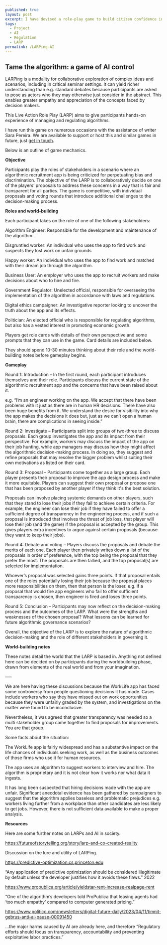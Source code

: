 ```yaml
---
published: true
layout: post
excerpt: I have devised a role-play game to build citizen confidence in regulating AI.
tags:
  - Project
  - AI
  - Regulation
  - LARP
permalink: /LARPing-AI
---
```

## Tame the algorithm: a game of AI control


LARPing is a modality for collaborative exploration of complex ideas and scenarios, including in critical seminar settings. It can yield richer understanding than e.g. standard debates because participants are asked to pose as actors who they may otherwise just consider in the abstract. This enables greater empathy and appreciation of the concepts faced by decision makers.

This Live Action Role Play (LARP) aims to give participants hands-on experience of managing and regulating algorithms.

I have run this game on numerous occasions with the assistance of writer Sara Pereira. We are available to support or host this and similar games in future, just [get in touch](mailto:matthewlinares@protonmail.com).

Below is an outline of game mechanics.

**Objective**

Participants play the roles of stakeholders in a scenario where an algorithmic recruitment app is being criticized for perpetuating bias and discrimination. The objective of the LARP is to collaboratively decide on one of the players’ proposals to address these concerns in a way that is fair and transparent for all parties. The game is competitive, with individual proposals and voting rounds that introduce additional challenges to the decision-making process.

**Roles and world-building**

Each participant takes on the role of one of the following stakeholders:

Algorithm Engineer: Responsible for the development and maintenance of the algorithm.

Disgruntled worker: An individual who uses the app to find work and suspects they lost work on unfair grounds

Happy worker: An individual who uses the app to find work and matched with their dream job through the algorithm.

Business User: An employer who uses the app to recruit workers and make decisions about who to hire and fire.

Government Regulator: Unelected official, responsible for overseeing the implementation of the algorithm in accordance with laws and regulations.

Digital ethics campaigner: An investigative reporter looking to uncover the truth about the app and its effects.

Politician: An elected official who is responsible for regulating algorithms, but also has a vested interest in promoting economic growth.

Players get role cards with details of their own perspective and some prompts that they can use in the game. Card details are included below.

They should spend 10-30 minutes thinking about their role and the world-building notes before gameplay begins.

**Gameplay**

Round 1: Introduction – In the first round, each participant introduces themselves and their role. Participants discuss the current state of the algorithmic recruitment app and the concerns that have been raised about it.

e.g. “I’m an engineer working on the app. We accept that there have been problems with it just as there are in human HR decisions. There have also been huge benefits from it. We understand the desire for visibility into why the app makes the decisions it does but, just as we can’t open a human brain, there are complications in seeing inside.”

Round 2: Investigate – Participants split into groups of two-three to discuss proposals. Each group investigates the app and its impact from their perspective. For example, workers may discuss the impact of the app on their job hunting, while app managers may discuss how they might affect the algorithmic decision-making process. In doing so, they suggest and refine proposals that may resolve the bigger problem whilst suiting their own motivations as listed on their card. 

Round 3: Proposal – Participants come together as a large group. Each player presents their proposal to improve the app design process and make it more equitable. Players can suggest their own proposal or propose one that has been proposed by another player if they think it's the best solution. 

Proposals can involve placing systemic demands on other players, such that they stand to lose their jobs if they fail to achieve certain criteria. For example, the engineer can lose their job if they have failed to offer a sufficient degree of transparency in the engineering process, and if such a proposal is introduced that involves the threat of job loss, that player will lose their job (and the game) if the proposal is accepted by the group. This gives players extra incentives to argue against certain proposals (because they want to keep their jobs).

Round 4: Debate and voting – Players discuss the proposals and debate the merits of each one. Each player then privately writes down a list of the proposals in order of preference, with the top being the proposal that they prefer the most. The proposals are then tallied, and the top proposal(s) are selected for implementation.

Whoever’s proposal was selected gains three points. If that proposal entails one of the roles potentially losing their job because the proposal places more responsibilities on them, then that person is the loser. e.g. if a proposal that would fire app engineers who fail to offer sufficient transparency is chosen, then engineer is fired and loses three points.

Round 5: Conclusion – Participants may now reflect on the decision-making process and the outcomes of the LARP. What were the strengths and weaknesses of the chosen proposal? What lessons can be learned for future algorithmic governance scenarios?

Overall, the objective of the LARP is to explore the nature of algorithmic decision-making and the role of different stakeholders in governing it. 

**World-building notes**

These notes detail the world that the LARP is based in. Anything not defined here can be decided on by participants during the worldbuilding phase, drawn from elements of the real world and from your imagination. 

–––

We are here having these discussions because the WorkLife app has faced some controversy from people questioning decisions it has made. Cases include workers who say they have missed out on work opportunities because they were unfairly graded by the system, and investigations on the matter were found to be inconclusive. 

Nevertheless, it was agreed that greater transparency was needed so a multi stakeholder group came together to find proposals for improvements. You are that group.

Some facts about the situation: 

The WorkLife app is fairly widespread and has a substantive impact on the life chances of individuals seeking work, as well as the business outcomes of those firms who use it for human resources.

The app uses an algorithm to suggest workers to interview and hire. The algorithm is proprietary and it is not clear how it works nor what data it ingests.

It has long been suspected that hiring decisions made with the app are unfair. Significant anecdotal evidence has been gathered by campaigners to suggest that the algorithm applies baseless and problematic prejudices e.g. workers living further from a workplace than other candidates are less likely to get jobs. However, there is not sufficient data available to make a proper analysis.




**Resources**

Here are some further notes on LARPs and AI in society.

https://futureofstorytelling.org/story/larp-and-co-created-reality

Discussion on the lure and utility of LARPing.

https://predictive-optimization.cs.princeton.edu

“Any application of predictive optimization should be considered illegitimate by default unless the developer justifies how it avoids these flaws.” 2022

https://www.propublica.org/article/yieldstar-rent-increase-realpage-rent

“One of the algorithm’s developers told ProPublica that leasing agents had ‘too much empathy’ compared to computer generated pricing.”

https://www.politico.com/newsletters/digital-future-daily/2023/04/11/timnit-gebrus-anti-ai-pause-00091450

…the major harms caused by AI are already here, and therefore “Regulatory efforts should focus on transparency, accountability and preventing exploitative labor practices.” 
